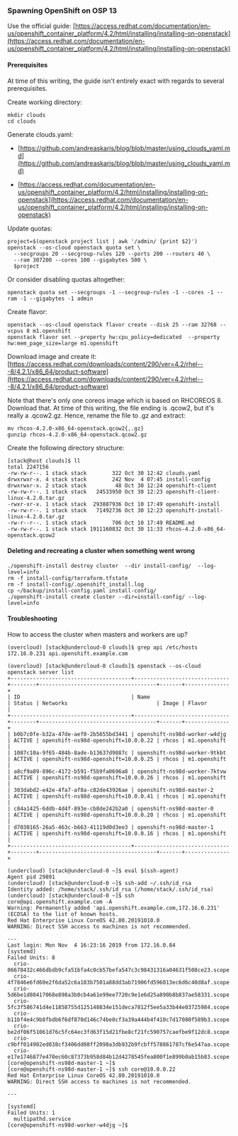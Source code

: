 ### Spawning OpenShift on OSP 13 ###

Use the official guide: 
[https://access.redhat.com/documentation/en-us/openshift_container_platform/4.2/html/installing/installing-on-openstack](https://access.redhat.com/documentation/en-us/openshift_container_platform/4.2/html/installing/installing-on-openstack)

#### Prerequisites ####

At time of this writing, the guide isn't entirely exact with regards to several prerequisites.

Create working directory:
~~~
mkdir clouds
cd clouds
~~~

Generate clouds.yaml:
* [https://github.com/andreaskaris/blog/blob/master/using_clouds_yaml.md](https://github.com/andreaskaris/blog/blob/master/using_clouds_yaml.md)

* [https://access.redhat.com/documentation/en-us/openshift_container_platform/4.2/html/installing/installing-on-openstack](https://access.redhat.com/documentation/en-us/openshift_container_platform/4.2/html/installing/installing-on-openstack)

Update quotas:
~~~
project=$(openstack project list | awk '/admin/ {print $2}')
openstack --os-cloud openstack quota set \
  --secgroups 20 --secgroup-rules 120 --ports 200 --routers 40 \
  --ram 307200 --cores 100 --gigabytes 500 \
  $project
~~~

Or consider disabling quotas altogether:
~~~
openstack quota set --secgroups -1 --secgroup-rules -1 --cores -1 --ram -1 --gigabytes -1 admin
~~~

Create flavor:
~~~
openstack --os-cloud openstack flavor create --disk 25 --ram 32768 --vcpus 8 m1.openshift
openstack flavor set --property hw:cpu_policy=dedicated  --property hw:mem_page_size=large m1.openshift
~~~

Download image and create it:
[https://access.redhat.com/downloads/content/290/ver=4.2/rhel---8/4.2.1/x86_64/product-software](https://access.redhat.com/downloads/content/290/ver=4.2/rhel---8/4.2.1/x86_64/product-software)

Note that there's only one coreos image which is based on RHCOREOS 8. Download that. At time of this writing, the file ending is .qcow2, but
it's really a .qcow2.gz. Hence, rename the file to .gz and extract:
~~~
mv rhcos-4.2.0-x86_64-openstack.qcow2{,.gz}
gunzip rhcos-4.2.0-x86_64-openstack.qcow2.gz
~~~

Create the following directory structure:
~~~
[stack@host clouds]$ ll
total 2247156
-rw-rw-r--. 1 stack stack        322 Oct 30 12:42 clouds.yaml
drwxrwxr-x. 4 stack stack        242 Nov  4 07:45 install-config
drwxrwxr-x. 2 stack stack         48 Oct 30 12:24 openshift-client
-rw-rw-r--. 1 stack stack   24533950 Oct 30 12:23 openshift-client-linux-4.2.0.tar.gz
-rwxr-xr-x. 1 stack stack  293887936 Oct 10 17:49 openshift-install
-rw-rw-r--. 1 stack stack   71492736 Oct 30 12:23 openshift-install-linux-4.2.0.tar.gz
-rw-r--r--. 1 stack stack        706 Oct 10 17:49 README.md
-rw-rw-r--. 1 stack stack 1911160832 Oct 30 11:33 rhcos-4.2.0-x86_64-openstack.qcow2
~~~

#### Deleting and recreating a cluster when something went wrong ####
~~~
./openshift-install destroy cluster  --dir install-config/  --log-level=info
rm -f install-config/terraform.tfstate 
rm -f install-config/.openshift_install.log 
cp ~/backup/install-config.yaml install-config/
./openshift-install create cluster --dir=install-config/ --log-level=info
~~~

#### Troubleshooting ####

How to access the cluster when masters and workers are up?
~~~
(overcloud) [stack@undercloud-0 clouds]$ grep api /etc/hosts
172.16.0.231 api.openshift.example.com
~~~

~~~
(overcloud) [stack@undercloud-0 clouds]$ openstack --os-cloud openstack server list
+--------------------------------------+------------------------------+--------+-------------------------------------+-------+--------------+
| ID                                   | Name                         | Status | Networks                            | Image | Flavor       |
+--------------------------------------+------------------------------+--------+-------------------------------------+-------+--------------+
| b0b7c0fe-b32a-47de-aef0-2b5655bd3441 | openshift-ns98d-worker-w4djg | ACTIVE | openshift-ns98d-openshift=10.0.0.22 | rhcos | m1.openshift |
| 1087c10a-9f65-484b-8ade-b13637d9887c | openshift-ns98d-worker-9tkbt | ACTIVE | openshift-ns98d-openshift=10.0.0.25 | rhcos | m1.openshift |
| a8cf9a89-896c-4172-b591-f5b9fa0696a8 | openshift-ns98d-worker-7ktvw | ACTIVE | openshift-ns98d-openshift=10.0.0.26 | rhcos | m1.openshift |
| 303dabd2-e42e-4fa7-af8a-c82de43926ae | openshift-ns98d-master-2     | ACTIVE | openshift-ns98d-openshift=10.0.0.41 | rhcos | m1.openshift |
| c84a1425-6ddb-4d4f-893e-cb8de242b2a0 | openshift-ns98d-master-0     | ACTIVE | openshift-ns98d-openshift=10.0.0.20 | rhcos | m1.openshift |
| d7030165-26a5-463c-b663-41119d0d3ee3 | openshift-ns98d-master-1     | ACTIVE | openshift-ns98d-openshift=10.0.0.16 | rhcos | m1.openshift |
+--------------------------------------+------------------------------+--------+-------------------------------------+-------+--------------+
~~~

~~~
(undercloud) [stack@undercloud-0 ~]$ eval $(ssh-agent)
Agent pid 29891
(undercloud) [stack@undercloud-0 ~]$ ssh-add ~/.ssh/id_rsa
Identity added: /home/stack/.ssh/id_rsa (/home/stack/.ssh/id_rsa)
(undercloud) [stack@undercloud-0 ~]$ ssh core@api.openshift.example.com -A
Warning: Permanently added 'api.openshift.example.com,172.16.0.231' (ECDSA) to the list of known hosts.
Red Hat Enterprise Linux CoreOS 42.80.20191010.0
WARNING: Direct SSH access to machines is not recommended.

---
Last login: Mon Nov  4 16:23:16 2019 from 172.16.0.84
[systemd]
Failed Units: 8
  crio-06678432c466dbdb9cfa51bfa4c0cb57befa547c3c98431316a04631f508ce23.scope
  crio-4f7846e6fd60e2f6da52c6a183b7501a88dd3ab71906fd596013ec6d6c40d8af.scope
  crio-5d6be1d80417068e898a3b0cb4a61e99ee7720c9e1e6d25a890b8b837ae58331.scope
  crio-5fc3f586741d4e11858755d125148834e151deca7812f5ee5a33b44e03725984.scope
  crio-b11bf4e4c9b8fbdb6f6df870d146c74be0cf3a39a444b4f410c7d17080f589b3.scope
  crio-be2df06f51061d76c5fc64ec3fd63f15d21fbe8cf21fc590757caefbe9f12dc8.scope
  crio-c9bff014902ed038cf3406dd08ff2098a3db932b9fcbff578861787cf6e547aa.scope
  crio-e17e1746877e470ec60c87373b958d84b12d4278545fea800f1e899b0ab15b83.scope
[core@openshift-ns98d-master-1 ~]$ 
[core@openshift-ns98d-master-1 ~]$ ssh core@10.0.0.22
Red Hat Enterprise Linux CoreOS 42.80.20191010.0
WARNING: Direct SSH access to machines is not recommended.

---

[systemd]
Failed Units: 1
  multipathd.service
[core@openshift-ns98d-worker-w4djg ~]$ 
~~~
